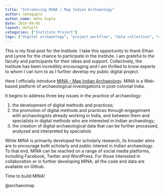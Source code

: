 ```yaml
---
title: "Introducing MINA | Map Indian Archaeology"
author: nehagupta
author_name: Neha Gupta
date: 2016-09-05
layout: default
categories: ["Institute Project"]
tags: ["digital archaeology", "project workflow", "data collection", "data cleaning"]
---
```

This is my final post for the Institute. I take this opportunity to thank Ethan and Lynne for the chance to participate in the Institute. I am grateful to the faculty and participants for their ideas and support. Collectively, the Institute has been incredibly encouraging and I am thrilled to know experts to whom I can turn to as I further develop my public digital project.

Here I officially introduce [MINA - Map Indian Archaeology](https://dngupta.github.io/mina.github.io/). MINA is a Web-based platform of archaeological investigations in post-colonial India. 

It begins to address three key issues in the practice of archaeology:

1. the development of digital methods and practices;
2. the promotion of digital methods and practices through engagement with archaeologists already working in India, and between them and specialists in digital methods who are interested in Indian archaeology;
3. the creation of digital archaeological data that can be further processed, analyzed and interpreted by specialists

While MINA is primarily developed for scholarly research, its broader aims are to encourage both scholarly and public interest in Indian archaeology. To that end, MINA can be reached on a range of social media platforms, including Facebook, Twitter and WordPress. For those interested in collaboration or in further developing MINA, all the code and data are available on Github.

Time to build MINA!


@archaeomap